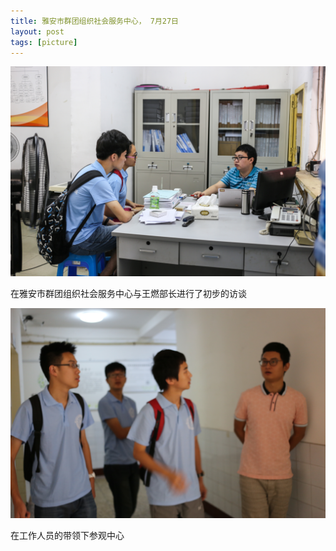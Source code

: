 ```yaml
---
title: 雅安市群团组织社会服务中心， 7月27日
layout: post
tags: [picture] 
---
```


![](/images/IMG5764.jpg)

在雅安市群团组织社会服务中心与王燃部长进行了初步的访谈

![](/images/IMG5787.jpg)

在工作人员的带领下参观中心